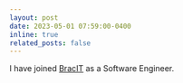 ```yaml
---
layout: post
date: 2023-05-01 07:59:00-0400
inline: true
related_posts: false
---
```


I have joined [BracIT](https://cmed.com.bd/) as a Software Engineer.